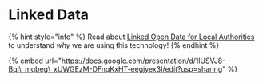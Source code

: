 # Linked Data

{% hint style="info" %}
Read about [Linked Open Data for Local Authorities](../../lblod-lokale-besturen-and-linked-open-data/linked-open-data.md) to understand _why_ we are using this technology!
{% endhint %}

{% embed url="https://docs.google.com/presentation/d/1lUSVJ8-Bqj\_mqbeg\_xUWGEzM-DFnqKxHT-eegjyex3I/edit?usp=sharing" %}



